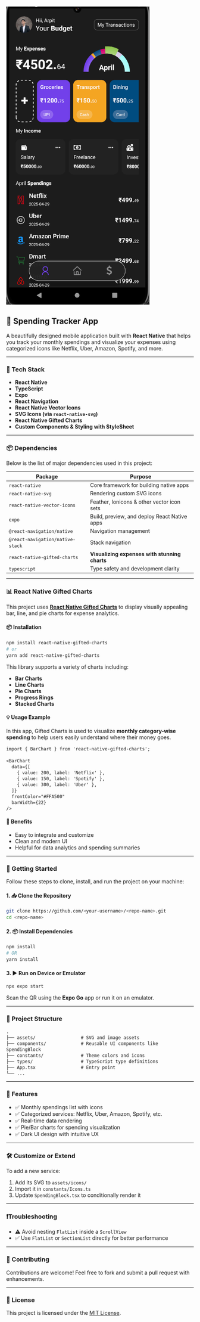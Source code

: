 ![alt text](image.png)
## 📱 Spending Tracker App

A beautifully designed mobile application built with **React Native** that helps you track your monthly spendings and visualize your expenses using categorized icons like Netflix, Uber, Amazon, Spotify, and more.

---

### 🧰 Tech Stack

- **React Native**
- **TypeScript**
- **Expo**
- **React Navigation**
- **React Native Vector Icons**
- **SVG Icons (via `react-native-svg`)**
- **React Native Gifted Charts**
- **Custom Components & Styling with StyleSheet**

---

### 📦 Dependencies

Below is the list of major dependencies used in this project:

| Package                                | Purpose                                           |
|----------------------------------------|---------------------------------------------------|
| `react-native`                         | Core framework for building native apps          |
| `react-native-svg`                     | Rendering custom SVG icons                       |
| `react-native-vector-icons`           | Feather, Ionicons & other vector icon sets       |
| `expo`                                 | Build, preview, and deploy React Native apps     |
| `@react-navigation/native`            | Navigation management                            |
| `@react-navigation/native-stack`      | Stack navigation                                 |
| `react-native-gifted-charts`          | **Visualizing expenses with stunning charts**    |
| `typescript`                           | Type safety and development clarity              |

---

### 📊 React Native Gifted Charts

This project uses [**React Native Gifted Charts**](https://github.com/giftedhealthcare/react-native-gifted-charts) to display visually appealing bar, line, and pie charts for expense analytics.

#### 📦 Installation

```bash
npm install react-native-gifted-charts
# or
yarn add react-native-gifted-charts
```

This library supports a variety of charts including:

- **Bar Charts**
- **Line Charts**
- **Pie Charts**
- **Progress Rings**
- **Stacked Charts**

#### 💡 Usage Example

In this app, Gifted Charts is used to visualize **monthly category-wise spending** to help users easily understand where their money goes.

```tsx
import { BarChart } from 'react-native-gifted-charts';

<BarChart
  data={[
    { value: 200, label: 'Netflix' },
    { value: 150, label: 'Spotify' },
    { value: 300, label: 'Uber' },
  ]}
  frontColor="#FFA500"
  barWidth={22}
/>
```

#### 🧠 Benefits

- Easy to integrate and customize
- Clean and modern UI
- Helpful for data analytics and spending summaries

---

### 🚀 Getting Started

Follow these steps to clone, install, and run the project on your machine:

#### 1. 📥 Clone the Repository

```bash
git clone https://github.com/<your-username>/<repo-name>.git
cd <repo-name>
```

#### 2. 📦 Install Dependencies

```bash
npm install
# OR
yarn install
```

#### 3. ▶️ Run on Device or Emulator

```bash
npx expo start
```

Scan the QR using the **Expo Go** app or run it on an emulator.

---

### 📁 Project Structure

```
.
├── assets/                 # SVG and image assets
├── components/             # Reusable UI components like SpendingBlock
├── constants/              # Theme colors and icons
├── types/                  # TypeScript type definitions
├── App.tsx                 # Entry point
└── ...
```

---

### 🎨 Features

- ✅ Monthly spendings list with icons
- ✅ Categorized services: Netflix, Uber, Amazon, Spotify, etc.
- ✅ Real-time data rendering
- ✅ Pie/Bar charts for spending visualization
- ✅ Dark UI design with intuitive UX

---

### 🛠 Customize or Extend

To add a new service:

1. Add its SVG to `assets/icons/`
2. Import it in `constants/Icons.ts`
3. Update `SpendingBlock.tsx` to conditionally render it

---

### ❗Troubleshooting

- ⚠️ Avoid nesting `FlatList` inside a `ScrollView`
- ✅ Use `FlatList` or `SectionList` directly for better performance

---

### 🤝 Contributing

Contributions are welcome! Feel free to fork and submit a pull request with enhancements.

---

### 📜 License

This project is licensed under the [MIT License](LICENSE).

